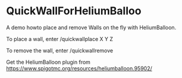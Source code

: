 # QuickWallForHeliumBalloo
A demo howto place and remove Walls on the fly with HeliumBalloon.

To place a wall, enter
/quickwallplace X Y Z

To remove the wall, enter
/quickwallremove

Get the HeliumBalloon plugin from https://www.spigotmc.org/resources/heliumballoon.95902/
